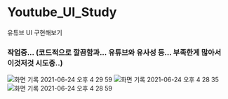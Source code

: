 # Youtube_UI_Study
유튜브 UI 구현해보기

### 작업중... (코드적으로 깔끔함과... 유튜브와 유사성 등... 부족한게 많아서 이것저것 시도중..)

![화면 기록 2021-06-24 오후 4 29 59](https://user-images.githubusercontent.com/72678200/123221383-daf76380-d509-11eb-90a3-a9c5ddecf9fb.gif)
![화면 기록 2021-06-24 오후 4 28 35](https://user-images.githubusercontent.com/72678200/123221405-e21e7180-d509-11eb-8ef0-1a6cf91973a4.gif)
![화면 기록 2021-06-24 오후 4 28 59](https://user-images.githubusercontent.com/72678200/123221409-e34f9e80-d509-11eb-8dd9-94b4ba70329e.gif)
